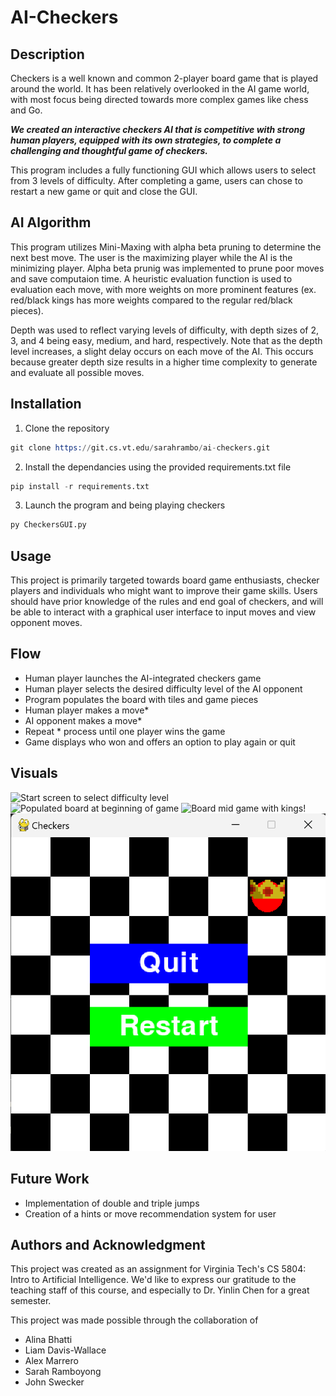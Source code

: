 # AI-Checkers


## Description
Checkers is a well known and common 2-player board game that is played around the world. It has been relatively overlooked in the AI game world, with most focus being directed towards more complex games like chess and Go. <p>***We created an interactive checkers AI that is competitive with strong human players, equipped with its own strategies, to complete a challenging and thoughtful game of checkers.***<br>
<p>This program includes a fully functioning GUI which allows users to select from 3 levels of difficulty. After completing a game, users can chose to restart a new game or quit and close the GUI.
<br>


## AI Algorithm

This program utilizes Mini-Maxing with alpha beta pruning to determine the next best move. The user is the maximizing player while the AI is the minimizing player. Alpha beta prunig was implemented to prune poor moves and save computaion time. A heuristic evaluation function is used to evaluation each move, with more weights on more prominent features (ex. red/black kings has more weights compared to the regular red/black pieces).

<p>Depth was used to reflect varying levels of difficulty, with depth sizes of 2, 3, and 4 being easy, medium, and hard, respectively. Note that as the depth level increases, a slight delay occurs on each move of the AI. This occurs because greater depth size results in a higher time complexity to generate and evaluate all possible moves.<br>


## Installation
1. Clone the repository
```s
git clone https://git.cs.vt.edu/sarahrambo/ai-checkers.git
```

2. Install the dependancies using the provided requirements.txt file
```s
pip install -r requirements.txt

```
3. Launch the program and being playing checkers
```s
py CheckersGUI.py
```

## Usage
This project is primarily targeted towards board game enthusiasts, checker players and individuals who might want to improve their game skills. Users should have prior knowledge of the rules and end goal of checkers, and will be able to interact with a graphical user interface to input moves and view opponent moves. 

## Flow
* Human player launches the AI-integrated checkers game
* Human player selects the desired difficulty level of the AI opponent
* Program populates the board with tiles and game pieces
* Human player makes a move*
* AI opponent makes a move*
* Repeat * process until one player wins the game
* Game displays who won and offers an option to play again or quit

## Visuals
![Start screen to select difficulty level](https://github.com/sarahrambo/ai-chekers/main/GUI/startscreen.png?raw=true)
![Populated board at beginning of game](GUI/game.jpg?raw=true)
![Board mid game with kings!](GUI/kings.jpg?raw=true)
![End screen at completion of game](/GUI/endscreen.png?raw=true "test")




## Future Work
* Implementation of double and triple jumps
* Creation of a hints or move recommendation system for user


## Authors and Acknowledgment
This project was created as an assignment for Virginia Tech's CS 5804: Intro to Artificial Intelligence. We'd like to express our gratitude to the teaching staff of this course, and especially to Dr. Yinlin Chen for a great semester. 

<p>This project was made possible through the collaboration of<br>

* Alina Bhatti
* Liam Davis-Wallace
* Alex Marrero
* Sarah Ramboyong
* John Swecker


